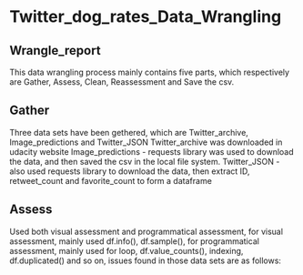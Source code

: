 # Twitter_dog_rates_Data_Wrangling

## Wrangle_report
This data wrangling process mainly contains five parts, which respectively are Gather, Assess, Clean, Reassessment and Save the csv.

## Gather
Three data sets have been gethered, which are Twitter_archive, Image_predictions and Twitter_JSON
Twitter_archive was downloaded in udacity website
Image_predictions - requests library was used to download the data, and then saved the csv in the local file system.
Twitter_JSON - also used requests library to download the data, then extract ID, retweet_count and favorite_count to form a dataframe

## Assess
Used both visual assessment and programmatical assessment, for visual assessment, mainly used df.info(), df.sample(), for programmatical assessment, mainly used for loop, df.value_counts(), indexing, df.duplicated() and so on, issues found in those data sets are as follows:

